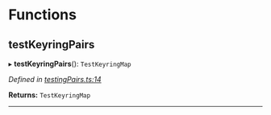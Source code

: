 

# Functions

<a id="testkeyringpairs"></a>

##  testKeyringPairs

▸ **testKeyringPairs**(): `TestKeyringMap`

*Defined in [testingPairs.ts:14](https://github.com/polkadot-js/common/blob/5ce8f91/packages/keyring/src/testingPairs.ts#L14)*

**Returns:** `TestKeyringMap`

___

